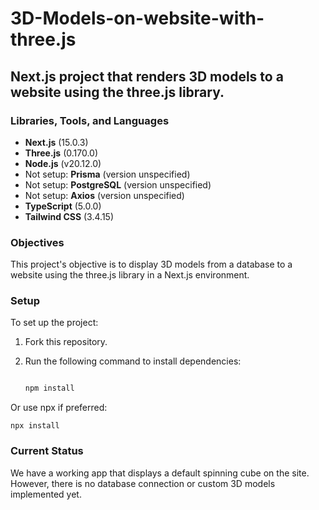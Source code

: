# 3D-Models-on-website-with-three.js

## Next.js project that renders 3D models to a website using the three.js library.

### Libraries, Tools, and Languages

- **Next.js** (15.0.3)
- **Three.js** (0.170.0)
- **Node.js** (v20.12.0)
- Not setup: **Prisma** (version unspecified)
- Not setup: **PostgreSQL** (version unspecified)
- Not setup: **Axios** (version unspecified)
- **TypeScript** (5.0.0)
- **Tailwind CSS** (3.4.15)

### Objectives

This project's objective is to display 3D models from a database to a website using the three.js library in a Next.js environment.

### Setup

To set up the project:

1. Fork this repository.
2. Run the following command to install dependencies:

   ```bash
   
   npm install

Or use npx if preferred:

    npx install


### Current Status

We have a working app that displays a default spinning cube on the site. However, there is no database connection or custom 3D models implemented yet.
